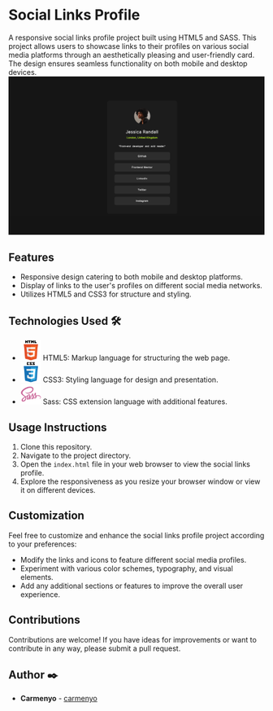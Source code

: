# Social Links Profile

A responsive social links profile project built using HTML5 and SASS. This project allows users to showcase links to their profiles on various social media platforms through an aesthetically pleasing and user-friendly card. The design ensures seamless functionality on both mobile and desktop devices.
![Social Links Profile Project Preview Desktop](./assets/images/Captura%20%20desktop.png)

## Features
- Responsive design catering to both mobile and desktop platforms.
- Display of links to the user's profiles on different social media networks.
- Utilizes HTML5 and CSS3 for structure and styling.

## Technologies Used 🛠️
- <img src="https://raw.githubusercontent.com/devicons/devicon/master/icons/html5/html5-original-wordmark.svg" alt="html5" width="40" height="40"/> HTML5: Markup language for structuring the web page.
- <img src="https://raw.githubusercontent.com/devicons/devicon/master/icons/css3/css3-original-wordmark.svg" alt="css3" width="40" height="40"/> CSS3: Styling language for design and presentation.
- <img src="https://raw.githubusercontent.com/devicons/devicon/master/icons/sass/sass-original.svg" alt="sass" width="40" height="40"/> Sass: CSS extension language with additional features.

## Usage Instructions
1. Clone this repository.
2. Navigate to the project directory.
3. Open the `index.html` file in your web browser to view the social links profile.
4. Explore the responsiveness as you resize your browser window or view it on different devices.

## Customization
Feel free to customize and enhance the social links profile project according to your preferences:

- Modify the links and icons to feature different social media profiles.
- Experiment with various color schemes, typography, and visual elements.
- Add any additional sections or features to improve the overall user experience.

## Contributions
Contributions are welcome! If you have ideas for improvements or want to contribute in any way, please submit a pull request.

## Author ✒️
- **Carmenyo** - [carmenyo](https://github.com/carmenyo)
